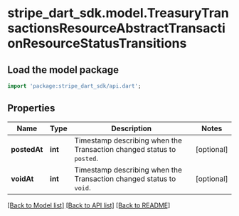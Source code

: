 # stripe_dart_sdk.model.TreasuryTransactionsResourceAbstractTransactionResourceStatusTransitions

## Load the model package
```dart
import 'package:stripe_dart_sdk/api.dart';
```

## Properties
Name | Type | Description | Notes
------------ | ------------- | ------------- | -------------
**postedAt** | **int** | Timestamp describing when the Transaction changed status to `posted`. | [optional] 
**voidAt** | **int** | Timestamp describing when the Transaction changed status to `void`. | [optional] 

[[Back to Model list]](../README.md#documentation-for-models) [[Back to API list]](../README.md#documentation-for-api-endpoints) [[Back to README]](../README.md)


